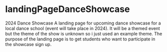 # landingPageDanceShowcase
2024 Dance Showcase
A landing page for upcoming dance showcase for a local dance school (event will take place in 2024). It will be a themed event but the theme of the show is unknown so i just used an example theme. The purpose of the landing page is to get students who want to participate in the showcase sign up.
